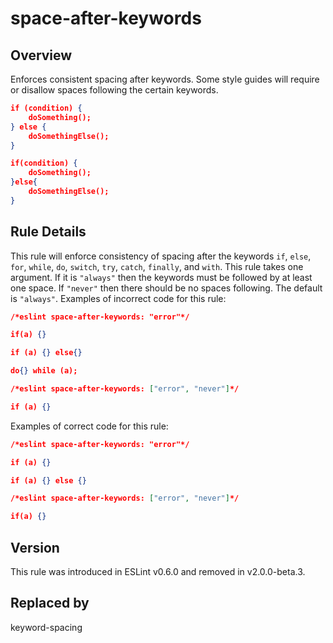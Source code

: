 
# space-after-keywords
## Overview

Enforces consistent spacing after keywords.
Some style guides will require or disallow spaces following the certain keywords.

```json
if (condition) {
    doSomething();
} else {
    doSomethingElse();
}

if(condition) {
    doSomething();
}else{
    doSomethingElse();
}
```
## Rule Details
This rule will enforce consistency of spacing after the keywords `if`, `else`, `for`, `while`, `do`, `switch`, `try`, `catch`, `finally`, and `with`.
This rule takes one argument. If it is `"always"` then the keywords must be followed by at least one space. If `"never"`
then there should be no spaces following. The default is `"always"`.
Examples of incorrect code for this rule:

```json
/*eslint space-after-keywords: "error"*/

if(a) {}

if (a) {} else{}

do{} while (a);
```

```json
/*eslint space-after-keywords: ["error", "never"]*/

if (a) {}
```
Examples of correct code for this rule:

```json
/*eslint space-after-keywords: "error"*/

if (a) {}

if (a) {} else {}
```

```json
/*eslint space-after-keywords: ["error", "never"]*/

if(a) {}
```

## Version
This rule was introduced in ESLint v0.6.0
                 and removed in v2.0.0-beta.3.

## Replaced by
keyword-spacing